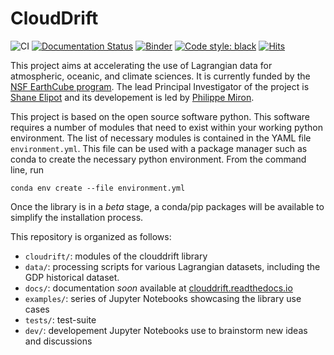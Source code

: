 # CloudDrift
![CI](https://github.com/Cloud-Drift/clouddrift/workflows/CI/badge.svg)
[![Documentation Status](https://readthedocs.org/projects/clouddrift/badge/?version=latest)](https://clouddrift.readthedocs.io/en/latest/?badge=latest)
[![Binder](https://mybinder.org/badge_logo.svg)](https://mybinder.org/v2/gh/Cloud-Drift/clouddrift/main?labpath=examples)
[![Code style: black](https://img.shields.io/badge/code%20style-black-000000.svg)](https://github.com/psf/black)
[![Hits](https://hits.seeyoufarm.com/api/count/incr/badge.svg?url=https%3A%2F%2Fgithub.com%2FCloud-Drift%2Fclouddrift&count_bg=%2379C83D&title_bg=%23555555&icon=&icon_color=%23E7E7E7&title=hits&edge_flat=false)](https://hits.seeyoufarm.com)

This project aims at accelerating the use of Lagrangian data for atmospheric, oceanic, and climate sciences. It is currently funded by the [NSF EarthCube program](https://www.earthcube.org/info). The lead Principal Investigator of the project is [Shane Elipot](https://github.com/selipot) and its developement is led by [Philippe Miron](https://github.com/philippemiron).

This project is based on the open source software python. This software requires a number of modules that need to exist within your working python environment. The list of necessary modules is contained in the YAML file `environment.yml`. This file can be used with a package manager such as conda to create the necessary python environment. From the command line, run

`conda env create --file environment.yml`

Once the library is in a *beta* stage, a conda/pip packages will be available to simplify the installation process.

This repository is organized as follows:
- `cloudrift/`: modules of the clouddrift library
- `data/`: processing scripts for various Lagrangian datasets, including the GDP historical dataset.
- `docs/`: documentation *soon* available at [clouddrift.readthedocs.io](clouddrift.readthedocs.io)
- `examples/`: series of Jupyter Notebooks showcasing the library use cases
- `tests/`: test-suite
- `dev/`: developement Jupyter Notebooks use to brainstorm new ideas and discussions
